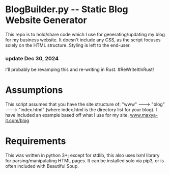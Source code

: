 # BlogBuilder.py -- Static Blog Website Generator

This repo is to hold/share code which I use for generating/updating my blog for my business website. It doesn't include any CSS, as the script focuses solely on the HTML structure. Styling is left to the end-user.

### update Dec 30, 2024
I'll probably be revamping this and re-writing in Rust. #ReWriteItInRust!
# Assumptions
This script assumes that you have the site structure of:
"www" ---> "blog" ---> "index.html"  (where index.html is the directory list for your blog). I have included an example based off what I use for my site, www.maxya-it.com/blog

# Requirements
This was written in python 3+; except for stdlib, this also uses lxml library for parsing/manipulating HTML pages. It can be installed solo via pip3, or is often included with Beautiful Soup.
